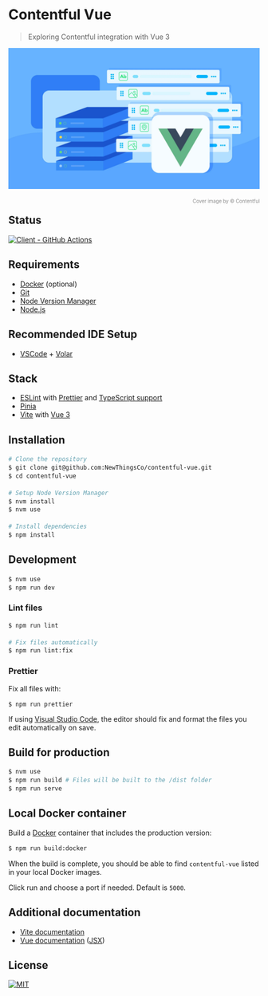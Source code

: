 # Contentful Vue

> Exploring Contentful integration with Vue 3

<figure style="margin: 0 0 -1rem; position: relative; max-width: 50rem;">

![Contentful with Vue.js image by Contentful.com][cover-image]

<figcaption style="opacity: 0.5; text-align: right;">
	<sup><small>Cover image by © Contentful</small></sup>
</figcaption>

</figure>

## Status

[![Client - GitHub Actions][client-badge]][client-logs]

## Requirements

- [Docker][docker] (optional)
- [Git][git]
- [Node Version Manager][nvm]
- [Node.js][node]

## Recommended IDE Setup

- [VSCode][vscode] + [Volar][volar]

## Stack

- [ESLint][eslint] with [Prettier][prettier] and [TypeScript support][eslint-ts]
- [Pinia][pinia]
- [Vite][vite] with [Vue 3][vue]

## Installation

```sh
# Clone the repository
$ git clone git@github.com:NewThingsCo/contentful-vue.git
$ cd contentful-vue

# Setup Node Version Manager
$ nvm install
$ nvm use

# Install dependencies
$ npm install
```

## Development

```sh
$ nvm use
$ npm run dev
```

### Lint files

```sh
$ npm run lint

# Fix files automatically
$ npm run lint:fix
```

### Prettier

Fix all files with:

```
$ npm run prettier
```

If using [Visual Studio Code][vscode], the editor should fix and format the files you edit automatically on save.

## Build for production

```sh
$ nvm use
$ npm run build # Files will be built to the /dist folder
$ npm run serve
```

[vscode]: https://code.visualstudio.com/

## Local Docker container

Build a [Docker][docker] container that includes the production version:

```sh
$ npm run build:docker
```

When the build is complete, you should be able to find `contentful-vue` listed in your local Docker images.

Click run and choose a port if needed. Default is `5000`.

## Additional documentation

- [Vite documentation][vite-docs]
- [Vue documentation][vue-docs] ([JSX][vue-jsx-next])

## License

[![MIT][mit-badge]][license]

[client-badge]: https://github.com/NewThingsCo/contentful-vue/workflows/Client/badge.svg
[client-logs]: https://github.com/NewThingsCo/contentful-vue/actions/workflows/client.yml
[cover-image]: ./docs/cover-image.webp
[docker]: https://www.docker.com/
[eslint-ts]: https://github.com/typescript-eslint/typescript-eslint
[eslint]: https://eslint.org/
[git]: https://git-scm.com
[license]: ./LICENSE.md
[mit-badge]: https://img.shields.io/badge/license-MIT-green.svg
[node]: https://nodejs.org/en
[nvm]: https://github.com/nvm-sh/nvm
[pinia]: https://pinia.esm.dev/
[prettier]: https://prettier.io/
[vite-docs]: https://vitejs.dev/guide/
[vite]: https://vitejs.dev/
[volar]: https://marketplace.visualstudio.com/items?itemName=johnsoncodehk.volar
[vscode]: https://code.visualstudio.com/
[vue-docs]: https://v3.vuejs.org/guide/introduction.html
[vue-jsx-next]: https://github.com/vuejs/jsx-next
[vue]: https://v3.vuejs.org/
